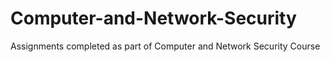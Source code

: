 # Computer-and-Network-Security
Assignments completed as part of Computer and Network Security Course
